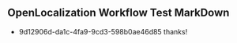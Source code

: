 ## OpenLocalization Workflow Test MarkDown
* 9d12906d-da1c-4fa9-9cd3-598b0ae46d85 thanks!

<!--HONumber=Aug16_HO3-->


